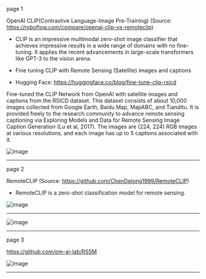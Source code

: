 page 1

OpenAI CLIP(Contrastive Language-Image Pre-Training) (Source: https://roboflow.com/compare/openai-clip-vs-remoteclip)

* CLIP is an impressive multimodal zero-shot image classifier that achieves impressive results in a wide range of domains with no fine-tuning. It applies the recent advancements in large-scale transformers like GPT-3 to the vision arena.

* Fine tuning CLIP with Remote Sensing (Satellite) images and captions

* Hugging Face: https://huggingface.co/blog/fine-tune-clip-rsicd

Fine-tuned the CLIP Network from OpenAI with satellite images and captions from the RSICD dataset. This dataset consists of about 10,000 images collected from Google Earth, Baidu Map, MapABC, and Tianditu. It is provided freely to the research community to advance remote sensing captioning via Exploring Models and Data for Remote Sensing Image Caption Generation (Lu et al, 2017). The images are (224, 224) RGB images at various resolutions, and each image has up to 5 captions associated with it.

![image](https://github.com/user-attachments/assets/c4e9b7f0-9fd6-4c09-a2d3-a98422e2bafe)

---
page 2

RemoteCLIP (Source: https://github.com/ChenDelong1999/RemoteCLIP)

* RemoteCLIP is a zero-shot classification model for remote sensing.

![image](https://github.com/user-attachments/assets/a7ba0b50-88ab-41c6-a591-07a5511ccf76)
 
---

![image](https://github.com/user-attachments/assets/45b92316-0129-4383-8802-f5b32ab2ad14)

---
page 3

https://github.com/om-ai-lab/RS5M

![image](https://github.com/user-attachments/assets/79b4bfe5-80d8-4210-b65e-001193fd1ac8)

---

